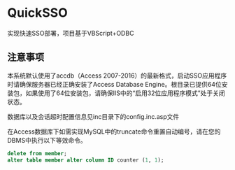 # QuickSSO
实现快速SSO部署，项目基于VBScript+ODBC

## 注意事项
本系统默认使用了accdb（Access 2007-2016）的最新格式，启动SSO应用程序时请确保服务器已经正确安装了Access Database Engine。根目录已提供64位安装包，如果使用了64位安装包，请确保IIS中的“启用32位应用程序模式”处于关闭状态。

数据库以及会话超时配置信息见inc目录下的config.inc.asp文件

在Access数据库下如需实现MySQL中的truncate命令重置自动编号，请在您的DBMS中执行以下等效命令。
```sql
delete from member;
alter table member alter column ID counter (1, 1);
```
